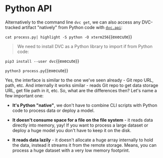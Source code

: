 # Python API

Alternatively to the command line `dvc get`, we can also access any DVC-tracked
artifact "natively" from Python code with
[`dvc.api`](https://dvc.org/doc/api-reference):

`cat process.py| highlight -S python -O xterm256`{{execute}}

> We need to install DVC as a Python library to import if from Python code:

`pip3 install --user dvc`{{execute}}

`python3 process.py`{{execute}}

Yes, the interface is similar to the one we've seen already - Git repo URL,
path, etc. And internally it works similar - reads Git repo to get data storage
URL, get file path in it, etc. So, what are the differences then? Let's name a
few important one:

- **It's Python "native"**, we don't have to combine CLI scripts with Python
  code to process data or deploy a model.

- **It doesn't consume space for a file on the file system** - it reads data
  directly into memory, yay! If you want to process a large dataset or deploy a
  huge model you don't have to keep it on the disk.

- **It reads data lazily** - it doesn't allocate a huge array internally to hold
  the data, instead it streams it from the remote storage. Means, you can
  process a huge dataset with a very low memory footprint.
